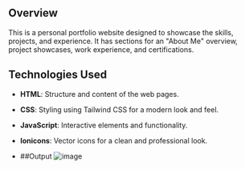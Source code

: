 ## Overview

This is a personal portfolio website designed to showcase the skills, projects, and experience. It has sections for an "About Me" overview, project showcases, work experience, and certifications.

## Technologies Used

- **HTML**: Structure and content of the web pages.
- **CSS**: Styling using Tailwind CSS for a modern look and feel.
- **JavaScript**: Interactive elements and functionality.
- **Ionicons**: Vector icons for a clean and professional look.

- ##Output
![image](https://github.com/user-attachments/assets/80753160-d131-4561-a86d-6b5be2c07203)
